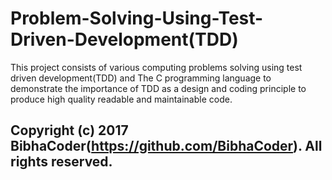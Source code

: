 # Problem-Solving-Using-Test-Driven-Development(TDD)

This project consists of various computing problems solving using test driven development(TDD) and The C programming language to demonstrate the importance of TDD as a design and coding principle to produce high quality readable and maintainable code.


Copyright (c) 2017 BibhaCoder(https://github.com/BibhaCoder). All rights reserved.
---------------------


